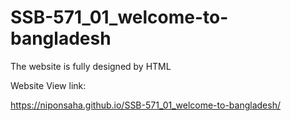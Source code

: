 # SSB-571_01_welcome-to-bangladesh
The website is fully designed by HTML 

Website View link:
 
https://niponsaha.github.io/SSB-571_01_welcome-to-bangladesh/
